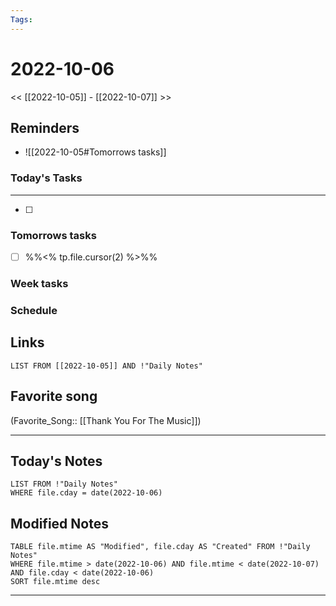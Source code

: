```yaml
---
Tags:
---
```

# 2022-10-06
<< [[2022-10-05]] - [[2022-10-07]] >>
## Reminders
- ![[2022-10-05#Tomorrows tasks]]
### Today's Tasks
---
- [ ] 



### Tomorrows tasks
- [ ] %%<% tp.file.cursor(2) %>%%
### Week tasks
### Schedule

## Links
```dataview
LIST FROM [[2022-10-05]] AND !"Daily Notes"
```
## Favorite song
(Favorite_Song:: [[Thank You For The Music]])
___
## Today's Notes
```dataview
LIST FROM !"Daily Notes"
WHERE file.cday = date(2022-10-06)
```
## Modified Notes
```dataview
TABLE file.mtime AS "Modified", file.cday AS "Created" FROM !"Daily Notes" 
WHERE file.mtime > date(2022-10-06) AND file.mtime < date(2022-10-07) AND file.cday < date(2022-10-06)
SORT file.mtime desc
```
___
